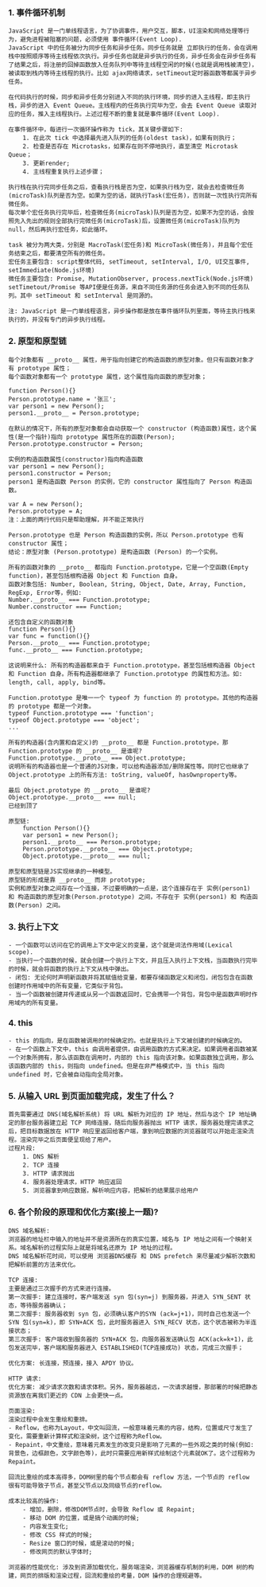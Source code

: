 ### 1. 事件循环机制
    JavaScript 是一门单线程语言，为了协调事件，用户交互，脚本，UI渲染和网络处理等行为，避免进程被阻塞的问题，必须使用 事件循环(Event Loop).
    JavaScript 中的任务被分为同步任务和异步任务。同步任务就是 立即执行的任务，会在调用栈中按照顺序等待主线程依次执行。异步任务也就是异步执行的任务，异步任务会在异步任务有了结果之后，将注册的回掉函数放入任务队列中等待主线程空闲的时候(也就是调用栈被清空)，被读取到栈内等待主线程的执行。比如 ajax网络请求，setTimeout定时器函数等都属于异步任务。

    在代码执行的时候，同步和异步任务分别进入不同的执行环境，同步的进入主线程，即主执行栈，异步的进入 Event Queue。主线程内的任务执行完毕为空，会去 Event Queue 读取对应的任务，推入主线程执行。上述过程不断的重复就是事件循环(Event Loop).

    在事件循环中，每进行一次循环操作称为 tick，其关键步骤如下:
        1. 在此次 tick 中选择最先进入队列的任务(oldest task)，如果有则执行；
        2. 检查是否存在 Microtasks，如果存在则不停地执行，直至清空 Microtask Queue；
        3. 更新render;
        4. 主线程重复执行上述步骤；

    执行栈在执行完同步任务之后，查看执行栈是否为空，如果执行栈为空，就会去检查微任务(microTask)队列是否为空。如果为空的话，就执行Task(宏任务)，否则就一次性执行完所有微任务。
    每次单个宏任务执行完毕后，检查微任务(microTask)队列是否为空，如果不为空的话，会按照先入先出的规则全部执行完微任务(microTask)后，设置微任务(microTask)队列为null，然后再执行宏任务，如此循环。

    task 被分为两大类，分别是 MacroTask(宏任务)和 MicroTask(微任务)，并且每个宏任务结束之后，都要清空所有的微任务。
    宏任务主要包含: script整体代码, setTimeout, setInterval, I/O, UI交互事件, setImmediate(Node.js环境)
    微任务主要包含: Promise, MutationObserver, process.nextTick(Node.js环境)
    setTimetout/Promise 等API便是任务源，来自不同任务源的任务会进入到不同的任务队列。其中 setTimeout 和 setInterval 是同源的。

    注: JavaScript 是一门单线程语言，异步操作都是放在事件循环队列里面，等待主执行栈来执行的，并没有专门的异步执行线程。


### 2. 原型和原型链
    每个对象都有 __proto__ 属性，用于指向创建它的构造函数的原型对象。但只有函数对象才有 prototype 属性；
    每个函数对象都有一个 prototype 属性，这个属性指向函数的原型对象；

    function Person(){}
    Person.prototype.name = '张三';
    var person1 = new Person();
    person1.__proto__ = Person.prototype;

    在默认的情况下，所有的原型对象都会自动获取一个 constructor (构造函数)属性，这个属性(是一个指针)指向 prototype 属性所在的函数(Person);
    Person.prototype.constructor = Person;

    实例的构造函数属性(constructor)指向构造函数
    var person1 = new Person();
    person1.constructor = Person;
    person1 是构造函数 Person 的实例，它的 constructor 属性指向了 Person 构造函数。

    var A = new Person();
    Person.prototype = A;
    注：上面的两行代码只是帮助理解，并不能正常执行

    Person.prototype 也是 Person 构造函数的实例，所以 Person.prototype 也有 constructor 属性；
    结论：原型对象 (Person.prototype) 是构造函数 (Person) 的一个实例。

    所有的函数对象的 __proto__ 都指向 Function.prototype，它是一个空函数(Empty function)，甚至包括根构造器 Object 和 Function 自身。
    函数对象包括: Number, Boolean, String, Object, Date, Array, Function, RegExp, Error等，例如:
    Number.__proto__ === Function.prototype;
    Number.constructor === Function;

    还包含自定义的函数对象
    function Person(){}
    var func = function(){}
    Person.__proto__ === Function.prototype;
    func.__proto__ === Function.prototype;

    这说明来什么: 所有的构造器都来自于 Function.prototype，甚至包括根构造器 Object 和 Function 自身。所有构造器都继承了 Function.prototype 的属性和方法。如: length, call, apply, bind等。
    
    Function.prototype 是唯一一个 typeof 为 function 的 prototype。其他的构造器的 prototype 都是一个对象。
    typeof Function.prototype === 'function';
    typeof Object.prototype === 'object';
    ...

    所有的构造器(含内置和自定义)的 __proto__ 都是 Function.prototype，那 Function.prototype 的 __proto__ 是谁呢?
    Function.prototype.__proto__ === Object.prototype;
    说明所有的构造器也是一个普通的JS对象，可以给构造器添加/删除属性等。同时它也继承了 Object.prototype 上的所有方法: toString, valueOf, hasOwnproperty等。

    最后 Object.prototype 的 __proto__ 是谁呢?
    Object.prototype.__proto__ === null;
    已经到顶了

    原型链:
        function Person(){}
        var person1 = new Person();
        person1.__proto__ === Person.prototype;
        Person.prototype.__proto__ === Object.prototype;
        Object.prototype.__proto__ === null;

    原型和原型链是JS实现继承的一种模型。
    原型链的形成是靠 __proto__ 而非 prototype;
    实例和原型对象之间存在一个连接，不过要明确的一点是，这个连接存在于 实例(person1) 和 构造函数的原型对象(Person.prototype) 之间，不存在于 实例(person1) 和 构造函数(Person) 之间。

### 3. 执行上下文
    - 一个函数可以访问在它的调用上下文中定义的变量，这个就是词法作用域(Lexical scope).
    - 当执行一个函数的时候，就会创建一个执行上下文，并且压入执行上下文栈，当函数执行完毕的时候，就会将函数的执行上下文从栈中弹出。
    - 闭包: 无论何时声明新函数并将其赋值给变量，都要存储函数定义和闭包，闭包包含在函数创建时作用域中的所有变量，它类似于背包。
    - 当一个函数被创建并传递或从另一个函数返回时，它会携带一个背包，背包中是函数声明时作用域内的所有变量。

### 4. this
    - this 的指向，是在函数被调用的时候确定的。也就是执行上下文被创建的时候确定的。
    - 在一个函数上下文中，this 由调用者提供，由调用函数的方式来决定。如果调用者函数被某一个对象所拥有，那么该函数在调用时，内部的 this 指向该对象。如果函数独立调用，那么该函数内部的 this，则指向 undefined。但是在非严格模式中，当 this 指向 undefined 时，它会被自动指向全局对象。

### 5. 从输入 URL 到页面加载完成，发生了什么？
    首先需要通过 DNS(域名解析系统) 将 URL 解析为对应的 IP 地址，然后与这个 IP 地址确定的那台服务器建立起 TCP 网络连接，随后向服务器抛出 HTTP 请求，服务器处理完请求之后，把目标数据放在 HTTP 响应里返回给客户端，拿到响应数据的浏览器就可以开始走渲染流程。渲染完毕之后页面便呈现给了用户。
    过程片段:
        1. DNS 解析
        2. TCP 连接
        3. HTTP 请求抛出
        4. 服务器处理请求，HTTP 响应返回
        5. 浏览器拿到响应数据，解析响应内容，把解析的结果展示给用户

### 6. 各个阶段的原理和优化方案(接上一题)?
    DNS 域名解析:
    浏览器的地址栏中输入的地址并不是资源所在的真实位置，域名与 IP 地址之间有一个映射关系。域名解析的过程实际上就是将域名还原为 IP 地址的过程。
    DNS 域名解析花时间，可以使用 浏览器DNS缓存 和 DNS prefetch 来尽量减少解析次数和把解析前置的方法来优化。

    TCP 连接:
    主要是通过三次握手的方式来进行连接。
    第一次握手: 建立连接时，客户端发送 syn 包(syn=j) 到服务器，并进入 SYN_SENT 状态，等待服务器确认；
    第二次握手: 服务器收到 syn 包，必须确认客户的SYN (ack=j+1)，同时自己也发送一个 SYN 包(syn=k)，即 SYN+ACK 包，此时服务器进入 SYN_RECV 状态，这个状态被称为半连接状态；
    第三次握手: 客户端收到服务器的 SYN+ACK 包，向服务器发送确认包 ACK(ack=k+1)，此包发送完毕，客户端和服务器进入 ESTABLISHED(TCP连接成功) 状态，完成三次握手；

    优化方案: 长连接，预连接，接入 APDY 协议。

    HTTP 请求:
    优化方案: 减少请求次数和请求体积。另外，服务器越远，一次请求越慢，那部署的时候把静态资源放在离我们更近的 CDN 上会更快一点。

    页面渲染:
    渲染过程中会发生重绘和重排。
    - Reflow，也称为Layout，中文叫回流，一般意味着元素的内容，结构，位置或尺寸发生了变化，需要重新计算样式和渲染树，这个过程称为Reflow。
    - Repaint，中文重绘，意味着元素发生的改变只是影响了元素的一些外观之类的时候(例如: 背景色，边框颜色，文字颜色等)，此时只需要应用新样式绘制这个元素就OK了。这个过程称为Repaint。

    回流比重绘的成本高得多，DOM树里的每个节点都会有 reflow 方法，一个节点的 reflow 很有可能导致子节点，甚至父节点以及同级节点的reflow。

    成本比较高的操作:
        - 增加，删除，修改DOM节点时，会导致 Reflow 或 Repaint;
        - 移动 DOM 的位置，或是搞个动画的时候;
        - 内容发生变化;
        - 修改 CSS 样式的时候;
        - Resize 窗口的时候，或是滚动的时候;
        - 修改网页的默认字体时;

    浏览器的性能优化: 涉及到资源加载优化，服务端渲染，浏览器缓存机制的利用，DOM 树的构建，网页的排版和渲染过程，回流和重绘的考量，DOM 操作的合理规避等。